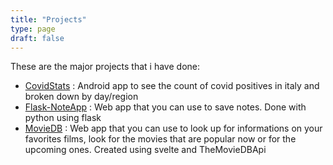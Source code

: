 ```yaml
---
title: "Projects"
type: page
draft: false
---
```


These are the major projects that i have done:

* [CovidStats](covidstats/) : Android app to see the count of covid positives in italy and broken down by day/region
* [Flask-NoteApp](flasknoteapp/) : Web app that you can use to save notes. Done with python using flask
* [MovieDB](moviedb/) : Web app that you can use to look up for informations on your favorites films, look for the movies that are popular now or for the upcoming ones. Created using svelte and TheMovieDBApi